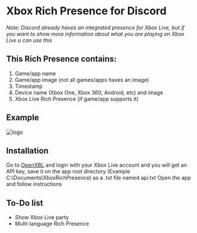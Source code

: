 # Xbox Rich Presence for Discord
*Note: Discord already haves an integrated presence for Xbox Live, but if you want to show more information about what you are playing on Xbox Live u can use this*
## This Rich Presence contains:
1. Game/app name
2. Game/app image (not all games/apps haves an image)
3. Timestamp
4. Device name (Xbox One, Xbox 360, Android, etc) and image
5. Xbox Live Rich Presence (if game/app supports it)

## Example 
![logo](https://github.com/MrCoolAndroid/Xbox-Rich-Presence-Discord/raw/main/Example.png)

## Installation
Go to [OpenXBL](https://xbl.io) and login with your Xbox Live account and you will get an API key, save it on the app root directory (Example C:\Documents\XboxRichPresence\) as a .txt file named api.txt
Open the app and follow instructions


## To-Do list
* Show Xbox Live party
* Multi-language Rich Presence

